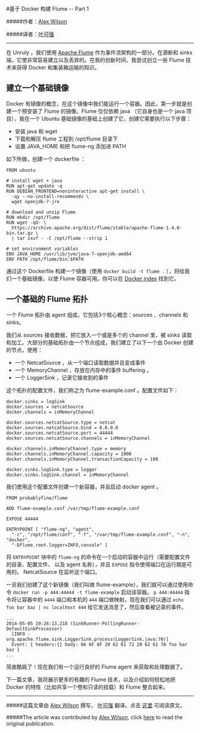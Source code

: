 #基于 Docker 构建 Flume   --   Part 1

#####作者：[Alex Wilson](https://twitter.com/pr0bablyfine)

#####译者：[叶可强](http://weibo.com/1224591704)

***

在 Unruly ，我们使用 [Apache Flume](https://flume.apache.org/) 作为事件流架构的一部分。在源断和 sinks 端，它使非常容易建立以及丢弃的。在我的创新时间，我尝试创立一些 Flume 技术来获得 Docker 和集装箱运输的知识。

## 建立一个基础镜像

Docker 有镜像的概念，在这个镜像中我们能运行一个容器。因此，第一步就是创建一个预安装了 Flume 的镜像。Flume 仅仅依赖 java （它自身也是一个 java 项目），我在一个 Ubuntu 基础镜像的基础上创建了它，创建它需要执行以下步骤：

 - 安装 java 和 wget
 - 下载和解压 flume 工程到 /opt/flume 目录下
 - 设置 JAVA_HOME 和把 flume-ng 添加进 PATH 

如下所做，创建一个 dockerfile ：

```
FROM ubuntu

# install wget + java
RUN apt-get update -q
RUN DEBIAN_FRONTEND=noninteractive apt-get install \
  -qy --no-install-recommends \
  wget openjdk-7-jre

# download and unzip Flume
RUN mkdir /opt/flume
RUN wget -qO- \
  https://archive.apache.org/dist/flume/stable/apache-flume-1.4.0-bin.tar.gz \
  | tar zxvf - -C /opt/flume --strip 1

# set environment variables
ENV JAVA_HOME /usr/lib/jvm/java-7-openjdk-amd64
ENV PATH /opt/flume/bin:$PATH
```
通过这个 Dockerfile 构建一个镜像（使用 ```docker build -t flume .``` ），将给我们一个基础镜像，以使 Flume 容器可用。你可以在 [Docker index](https://index.docker.io/u/probablyfine/flume/) 找到它。

## 一个基础的 Flume  拓扑

一个 Flume 拓扑由 agent 组成，它包括3个核心概念：sources 、channels 和 sinks。

我们从 sources 接收数据，把它放入一个或是多个的 channel 里，被 sinks 读取和加工。大部分的基础拓扑由一个节点组成，我们建立了以下一个由 Docker 创建的节点，使用：

 - 一个 NetcatSource ，从一个端口读取数据并且变成事件
 - 一个 MemoryChannel ，存放在内存中的事件 buffering 。
 - 一个 LoggerSink ，记录它接收到的事件
 
这个拓扑的配置文件，我们称之为 flume-example.conf 。配置文件如下：
```
docker.sinks = logSink
docker.sources = netcatSource
docker.channels = inMemoryChannel

docker.sources.netcatSource.type = netcat
docker.sources.netcatSource.bind = 0.0.0.0
docker.sources.netcatSource.port = 44444
docker.sources.netcatSource.channels = inMemoryChannel

docker.channels.inMemoryChannel.type = memory
docker.channels.inMemoryChannel.capacity = 1000
docker.channels.inMemoryChannel.transactionCapacity = 100

docker.sinks.logSink.type = logger
docker.sinks.logSink.channel = inMemoryChannel
```

我们使用这个配置文件创建一个新容器，并且启动 docker agent 。
```
FROM probablyfine/flume

ADD flume-example.conf /var/tmp/flume-example.conf

EXPOSE 44444

ENTRYPOINT [ "flume-ng", "agent",
  "-c", "/opt/flume/conf", "-f", "/var/tmp/flume-example.conf", "-n", "docker",
  "-Dflume.root.logger=INFO,console" ]
```

将 ```ENTRYPOINT``` 块中的 ```flume-ng``` 的命令在一个启动的容器中运行（需要配置文件的目录、配置文件、 以及 agent 名称），并且 ```EXPOSE``` 指令使得端口在运行期是可用的。 NetcatSource 在监听这个端口。

一旦我们创建了这个新镜像（我们叫做 flume-example），我们就可以通过使用命令 ```docker run -p 444:44444 -t flume-example``` 启动该容器。 ```p 444:44444``` 指令将让容器中的 ```4444``` 端口和本机的 ```444``` 端口做映射。现在我们可以通过 ```echo foo bar baz | nc localhost 444``` 给它发送消息了，然后查看被记录的事件。
```
...
2014-05-05 19:26:13,218 (SinkRunner-PollingRunner-DefaultSinkProcessor)
  [INFO - org.apache.flume.sink.LoggerSink.process(LoggerSink.java:70)]
  Event: { headers:{} body: 66 6F 6F 20 62 61 72 20 62 61 7A foo bar baz }
...
```

简直酷毙了！现在我们有一个运行良好的 Flume agent 来获取和处理数据了。

下一篇文章，我将展示更多的有趣的 Flume 技术，以及介绍如何轻松地把 Docker 的特性（比如共享一个卷和只读的挂载）和 Flume 整合起来。

***

#####这篇文章由 [Alex Wilson](https://twitter.com/pr0bablyfine) 撰写， [叶可强](http://weibo.com/1224591704) 翻译。点击 [这里](http://probablyfine.co.uk/2014/05/05/using-docker-with-apache-flume-1/) 可阅读原文。

#####The article was contributed by [Alex Wilson](https://twitter.com/pr0bablyfine), click [here](http://probablyfine.co.uk/2014/05/05/using-docker-with-apache-flume-1/) to read the original publication.
